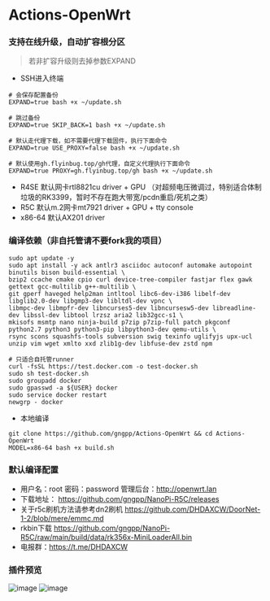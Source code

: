 # Actions-OpenWrt

### 支持在线升级，自动扩容根分区

> 若非扩容升级则去掉参数EXPAND

- SSH进入终端

```
# 会保存配置备份
EXPAND=true bash +x ~/update.sh

# 跳过备份
EXPAND=true SKIP_BACK=1 bash +x ~/update.sh

# 默认走代理下载，如不需要代理下载固件，执行下面命令
EXPAND=true USE_PROXY=false bash +x ~/update.sh

# 默认使用gh.flyinbug.top/gh代理，自定义代理执行下面命令
EXPAND=true PROXY=gh.flyinbug.top/gh bash +x ~/update.sh
```

- R4SE 默认网卡rtl8821cu driver + GPU （对超频电压微调过，特别适合体制垃圾的RK3399，暂时不存在跑大带宽/pcdn重启/死机之类）
- R5C 默认m.2网卡mt7921 driver + GPU + tty console
- x86-64 默认AX201 driver

### 编译依赖（非自托管请不要fork我的项目）

```shell
sudo apt update -y
sudo apt install -y ack antlr3 asciidoc autoconf automake autopoint binutils bison build-essential \
bzip2 ccache cmake cpio curl device-tree-compiler fastjar flex gawk gettext gcc-multilib g++-multilib \
git gperf haveged help2man intltool libc6-dev-i386 libelf-dev libglib2.0-dev libgmp3-dev libltdl-dev vpnc \
libmpc-dev libmpfr-dev libncurses5-dev libncursesw5-dev libreadline-dev libssl-dev libtool lrzsz aria2 lib32gcc-s1 \
mkisofs msmtp nano ninja-build p7zip p7zip-full patch pkgconf python2.7 python3 python3-pip libpython3-dev qemu-utils \
rsync scons squashfs-tools subversion swig texinfo uglifyjs upx-ucl unzip vim wget xmlto xxd zlib1g-dev libfuse-dev zstd npm

# 只适合自托管runner
curl -fsSL https://test.docker.com -o test-docker.sh
sudo sh test-docker.sh
sudo groupadd docker
sudo gpasswd -a ${USER} docker
sudo service docker restart
newgrp - docker
```

- 本地编译

```shell
git clone https://github.com/gngpp/Actions-OpenWrt && cd Actions-OpenWrt
MODEL=x86-64 bash +x build.sh
```

### 默认编译配置

- 用户名：root 密码：password  管理后台：http://openwrt.lan
- 下载地址： https://github.com/gngpp/NanoPi-R5C/releases
- 关于r5c刷机方法请参考dn2刷机 https://github.com/DHDAXCW/DoorNet-1-2/blob/mere/emmc.md
- rkbin下载 https://github.com/gngpp/NanoPi-R5C/raw/main/build/data/rk356x-MiniLoaderAll.bin
- 电报群：https://t.me/DHDAXCW

### 插件预览
![image](https://user-images.githubusercontent.com/51810656/232373515-9ee2b8b4-19de-4723-89e8-66b8b51f5d7f.png)
![image](https://user-images.githubusercontent.com/51810656/232373585-5fc59ffe-1636-499a-9edd-d84e65b6e35e.png)

